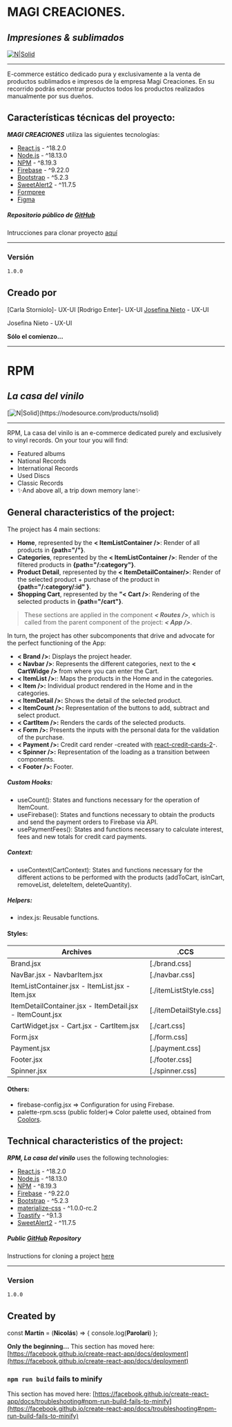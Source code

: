# MAGI CREACIONES. 
## _Impresiones & sublimados_

[![N|Solid](https://firebasestorage.googleapis.com/v0/b/magi-impresiones.appspot.com/o/logomagi.png?alt=media&token=1a51514c-ad50-4850-8960-e3926c04501a&_gl=1*10lomkp*_ga*MTQwMjQwODYyNC4xNjk0NDg2Njg1*_ga_CW55HF8NVT*MTY5ODc3NDM3MS41My4xLjE2OTg3NzQzOTMuMzguMC4w)](https://nodesource.com/products/nsolid)

--------------------------------------------------------------------------------------------------------

E-commerce estático dedicado pura y exclusivamente a la venta de productos sublimados e impresos de la empresa Magi Creaciones. En su recorrido podrás encontrar productos todos los productos realizados manualmente por sus dueños.


## Características técnicas del proyecto:

_**MAGI CREACIONES**_ utiliza las siguientes tecnologías:

- [React.js](https://react.dev/) - ^18.2.0
- [Node.js](https://nodejs.org/es) - ^18.13.0
- [NPM](https://www.npmjs.com/) - ^8.19.3
- [Firebase](https://firebase.google.com/) - ^9.22.0
- [Bootstrap](https://getbootstrap.com/docs/5.0/getting-started/introduction/) - ^5.2.3
- [SweetAlert2](https://sweetalert2.github.io/) - ^11.7.5
- [Formpree](https://formspree.io/)
- [Figma](https://www.figma.com/)


##### Repositorio público de [GitHub](https://github.com/mnparolari/Magi-Impresiones)
Intrucciones para clonar proyecto [aquí](https://docs.github.com/es/repositories/creating-and-managing-repositories/cloning-a-repository)

-------------------------

### Versión

```sh
1.0.0
```

## Creado por 

[Carla Storniolo]- UX-UI
[Rodrigo Enter]- UX-UI
[Josefina Nieto](https://github.com/josefinamariannieto) - UX-UI

Josefina Nieto - UX-UI 

**Sólo el comienzo...**

--------------------------------------------------------------------------------------------------------

# RPM
## _La casa del vinilo_

[![N|Solid](https://firebasestorage.googleapis.com/v0/b/npm-la-casa-del-vinilo.appspot.com/o/RPM.png?alt=media&token=c8478a24-e62e-4a70-9f71-7e5aeb59273e&_gl=1*qw5m5s*_ga*MTczMTk5NTc2MC4xNjg0OTcyNTUw*_ga_CW55HF8NVT*MTY4NTY3MjEwMS45LjEuMTY4NTY3Mjc1MC4wLjAuMA..)](https://nodesource.com/products/nsolid)

--------------------------------------------------------------------------------------------------------

RPM, La casa del vinilo is an e-commerce dedicated purely and exclusively to vinyl records. On your tour you will find:

- Featured albums
- National Records
- International Records
- Used Discs
- Classic Records
- ✨And above all, a trip down memory lane✨

## General characteristics of the project:

The project has 4 main sections:
* **Home**, represented by the **< ItemListContainer />**: Render of all products in **{path="/"}**.
* **Categories**, represented by the **< ItemListContainer />**: Render of the filtered products in **{path="/:category"}**.
* **Product Detail**, represented by the **< ItemDetailContainer/>**: Render of the selected product + purchase of the product in **{path="/:category/:id" }**.
* **Shopping Cart**, represented by the **"< Cart />**: Rendering of the selected products in **{path="/cart"}**.

> These sections are applied in the
> component ***< Routes />***, which is called
> from the parent component of the project: ***< App />***.


In turn, the project has other subcomponents that drive and advocate for the perfect functioning of the App:
* **< Brand />:** Displays the project header.
* **< Navbar />**: Represents the different categories, next to the **< CartWidge />** from where you can enter the Cart.
* **< ItemList />:**: Maps the products in the Home and in the categories.
* **< Item />:** Individual product rendered in the Home and in the categories.
* **< ItemDetail />:** Shows the detail of the selected product.
* **< ItemCount />:** Representation of the buttons to add, subtract and select product.
* **< CartItem />:** Renders the cards of the selected products.
* **< Form />:** Presents the inputs with the personal data for the validation of the purchase.
* **< Payment />:** Credit card render -created with [react-credit-cards-2](https://www.npmjs.com/package/react-credit-cards-2)-.
* **< Spinner />:** Representation of the loading as a transition between components.
* **< Footer />:** Footer.

##### Custom Hooks:
* useCount(): States and functions necessary for the operation of ItemCount.
* useFirebase(): States and functions necessary to obtain the products and send the payment orders to Firebase via API.
* usePaymentFees(): States and functions necessary to calculate interest, fees and new totals for credit card payments.

##### Context:
* useContext(CartContext): States and functions necessary for the different actions to be performed with the products (addToCart, isInCart, removeList, deleteItem, deleteQuantity).

##### Helpers:
* index.js: Reusable functions.

#### Styles:
| Archives | .CCS |
| ------ | ------ |
| Brand.jsx | [./brand.css] |
| NavBar.jsx - NavbarItem.jsx | [./navbar.css] |
| ItemListContainer.jsx - ItemList.jsx - Item.jsx | [./itemListStyle.css] |
| ItemDetailContainer.jsx - ItemDetail.jsx - ItemCount.jsx | [./itemDetailStyle.css] |
| CartWidget.jsx - Cart.jsx - CartItem.jsx | [./cart.css] |
| Form.jsx | [./form.css] |
| Payment.jsx | [./payment.css] |
| Footer.jsx | [./footer.css] |
| Spinner.jsx | [./spinner.css] |

#### Others:
* firebase-config.jsx => Configuration for using Firebase.
* palette-rpm.scss (public folder)=> Color palette used, obtained from [Coolors](https://coolors.co/).

## Technical characteristics of the project:

_**RPM, La casa del vinilo**_ uses the following technologies:

- [React.js](https://react.dev/) - ^18.2.0
- [Node.js](https://nodejs.org/es) - ^18.13.0
- [NPM](https://www.npmjs.com/) - ^8.19.3
- [Firebase](https://firebase.google.com/) - ^9.22.0
- [Bootstrap](https://getbootstrap.com/docs/5.0/getting-started/introduction/) - ^5.2.3
- [materialize-css](https://materializecss.com/) - ^1.0.0-rc.2
- [Toastify](https://fkhadra.github.io/react-toastify/introduction/) - ^9.1.3
- [SweetAlert2](https://sweetalert2.github.io/) - ^11.7.5

##### Public [GitHub](https://github.com/mnparolari/RPM) Repository 
Instructions for cloning a project [here](https://docs.github.com/es/repositories/creating-and-managing-repositories/cloning-a-repository)

-------------------------

### Version

```sh
1.0.0
```

## Created by

const **Martín** = (**Nicolás**) => {
    console.log(**Parolari**)
};

**Only the beginning...**
This section has moved here: [https://facebook.github.io/create-react-app/docs/deployment](https://facebook.github.io/create-react-app/docs/deployment)

### `npm run build` fails to minify

This section has moved here: [https://facebook.github.io/create-react-app/docs/troubleshooting#npm-run-build-fails-to-minify](https://facebook.github.io/create-react-app/docs/troubleshooting#npm-run-build-fails-to-minify)
